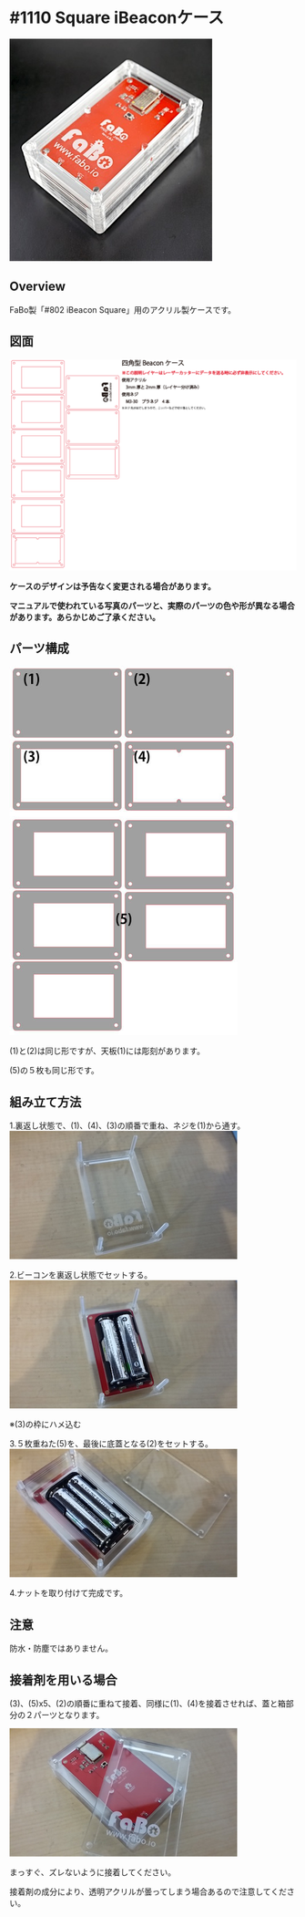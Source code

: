 # #1110 Square iBeaconケース

![](./img/1110_case_ibeacon_square.jpg)
<!--COLORME-->

## Overview
FaBo製「#802 iBeacon Square」用のアクリル製ケースです。

## 図面

![](./img/1110_case_ibeacon_square_cad.png)


**ケースのデザインは予告なく変更される場合があります。**

**マニュアルで使われている写真のパーツと、実際のパーツの色や形が異なる場合があります。あらかじめご了承ください。**

## パーツ構成

![](./img/squarebeacon_00.jpg)

(1)と(2)は同じ形ですが、天板(1)には彫刻があります。

(5)の５枚も同じ形です。

## 組み立て方法

1.裏返し状態で、(1)、(4)、(3)の順番で重ね、ネジを(1)から通す。
![](./img/squarebeacon_01.jpg)

2.ビーコンを裏返し状態でセットする。
![](./img/squarebeacon_02.jpg)

※(3)の枠にハメ込む

3.５枚重ねた(5)を、最後に底蓋となる(2)をセットする。
![](./img/squarebeacon_03.jpg)

4.ナットを取り付けて完成です。

## 注意
防水・防塵ではありません。

## 接着剤を用いる場合
(3)、(5)x5、(2)の順番に重ねて接着、同様に(1)、(4)を接着させれば、蓋と箱部分の２パーツとなります。

![](./img/squarebeacon_04.jpg)

まっすぐ、ズレないように接着してください。

接着剤の成分により、透明アクリルが曇ってしまう場合あるので注意してください。
